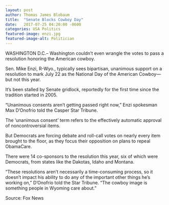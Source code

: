 ```yaml
---
layout: post
author: Thomas James Blobaum 
title:  "Senate Blocks Cowboy Day"
date:   2017-07-25 04:20:00 -0600
categories: USA Politics
featured-image: enzi.jpg
featured-image-alt: Politician
---
```

WASHINGTON D.C.– Washington couldn’t even wrangle the votes to pass a resolution honoring the American cowboy.

Sen. Mike Enzi, R-Wyo., typically sees bipartisan, unanimous support on a resolution to mark July 22 as the National Day of the American Cowboy—but not this year.

It’s been stalled by Senate gridlock, reportedly for the first time since the tradition started in 2005.

“Unanimous consents aren’t getting passed right now,” Enzi spokesman Max D’Onofrio told the Casper Star Tribune.

The ‘unanimous consent’ term refers to the effectively automatic approval of noncontroversial items.

But Democrats are forcing debate and roll-call votes on nearly every item brought to the floor, as they focus their opposition on plans to repeal ObamaCare.

There were 14 co-sponsors to the resolution this year, six of which were Democrats, from states like the Dakotas, Idaho and Montana.

“These resolutions aren’t necessarily a time-consuming process, so it doesn’t impact his ability to do any of the important other things he’s working on,” D’Onofrio told the Star Tribune. “The cowboy image is something people in Wyoming care about.”

Source: Fox News 

<a href="https://www.foxnews.com/politics/national-day-of-the-american-cowboy-blocked-by-senate-gridlock" data-iframely-url></a>
